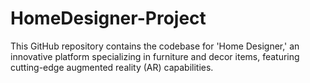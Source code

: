 # HomeDesigner-Project
This GitHub repository contains the codebase for 'Home Designer,' an innovative platform specializing in furniture and decor items, featuring cutting-edge augmented reality (AR) capabilities.
